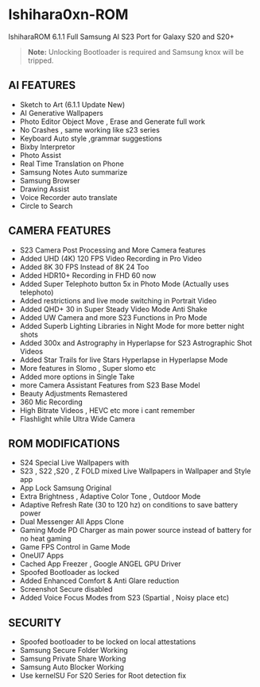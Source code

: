 # Ishihara0xn-ROM
IshiharaROM 6.1.1 Full Samsung AI S23 Port for Galaxy S20 and S20+ 
> **Note:** Unlocking Bootloader is required and Samsung knox will be tripped. 

## AI FEATURES
- Sketch to Art (6.1.1 Update New)
- AI Generative Wallpapers
- Photo Editor Object Move , Erase and Generate full work
- No Crashes , same working like s23 series
- Keyboard Auto style ,grammar suggestions
- Bixby Interpretor
- Photo Assist
- Real Time Translation on Phone
- Samsung Notes Auto summarize
- Samsung Browser
- Drawing Assist
- Voice Recorder auto translate
- Circle to Search

## CAMERA FEATURES 
- S23 Camera Post Processing and More Camera features
- Added UHD (4K) 120 FPS Video Recording in Pro Video
- Added 8K 30 FPS Instead of 8K 24 Too
- Added HDR10+ Recording in FHD 60 now
- Added Super Telephoto button 5x in Photo Mode (Actually uses telephoto)
- Added restrictions and live mode switching in Portrait Video
- Added QHD+ 30 in Super Steady Video Mode Anti Shake
- Added UW Camera and more S23 Functions in Pro Mode
- Added Superb Lighting Libraries in Night Mode for more better night shots
- Added 300x and Astrography in Hyperlapse for S23 Astrographic Shot Videos
- Added Star Trails for live Stars Hyperlapse in Hyperlapse Mode
- More features in Slomo , Super slomo etc
- Added more options in Single Take
- more Camera Assistant Features from S23 Base Model
- Beauty Adjustments Remastered
- 360 Mic Recording
- High Bitrate Videos , HEVC etc more i cant remember
- Flashlight while Ultra Wide Camera 

## ROM MODIFICATIONS
- S24 Special Live Wallpapers with
- S23 , S22 ,S20 , Z FOLD mixed Live Wallpapers in Wallpaper and Style app
- App Lock Samsung Original
- Extra Brightness , Adaptive Color Tone , Outdoor Mode
- Adaptive Refresh Rate (30 to 120 hz) on conditions to save battery power
- Dual Messenger All Apps Clone
- Gaming Mode PD Charger as main power source instead of battery for no heat gaming
- Game FPS Control in Game Mode
- OneUI7 Apps
- Cached App Freezer , Google ANGEL GPU Driver
- Spoofed Bootloader as locked
- Added Enhanced Comfort & Anti Glare reduction
- Screenshot Secure disabled
- Added Voice Focus Modes from S23 (Spartial , Noisy place etc)

## SECURITY
- Spoofed bootloader to be locked on local attestations
- Samsung Secure Folder Working
- Samsung Private Share Working
- Samsung Auto Blocker Working
- Use kernelSU For S20 Series for Root detection fix
